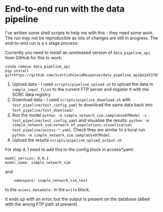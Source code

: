 # End-to-end run with the data pipeline

I've written some shell scripts to help me with this - they need some work. The run may not be reproducible as lots of changes are still in progress. The end-to-end run is a x stage process:

Currently you need to install an unreleased version of `data_pipeline_api` from GitHub for this to work:

```
conda remove data_pipeline_api
pip install git+https://github.com/ScottishCovidResponse/data_pipeline_api@a2a537694653bdff0a74028b5c78715abbb7bf69
```

1. Upload data - I used `scripts/pipeline_upload.sh` to upload the data in `sample_input_files` to the current FTP server and register it with the SCRC data registry.
2. Download data - I used `scripts/pipeline_download.sh` with `test_pipeline/test_config.yaml` to download the same data back into `test_pipeline/test_download/`.
3. Run the model `python -m simple_network_sim.sampleUseOfModel -c test_pipeline/test_config.yaml` and visualise the results: `python -m simple_network_sim.network_of_populations.visualisation test_pipeline/access-*.yaml`. Check they are similar to a local run `python -m simple_network_sim.sampleUseOfModel`.
4. Upload the results `scripts/pipeline_upload_output.sh`

For step 4, I need to add this to the config block in access*yaml:

```
model_version: 0.0.1
model_name: simple_network_sim
```

and 

```
    namespace: simple_network_sim_test
```

to the `access_metadata:` in the `write` block.

It ends up with an error, but the output is present on the database (albeit with the wrong FTP path at present).